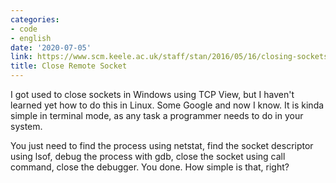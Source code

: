 ```yaml
---
categories:
- code
- english
date: '2020-07-05'
link: https://www.scm.keele.ac.uk/staff/stan/2016/05/16/closing-sockets-without-killing-processes/
title: Close Remote Socket
---
```


I got used to close sockets in Windows using TCP View, but I haven't learned yet how to do this in Linux. Some Google and now I know. It is kinda simple in terminal mode, as any task a programmer needs to do in your system.

You just need to find the process using netstat, find the socket descriptor using lsof, debug the process with gdb, close the socket using call command, close the debugger. You done. How simple is that, right?